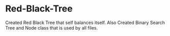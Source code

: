 # Red-Black-Tree
Created Red Black Tree that self balances itself.
Also Created Binary Search Tree and Node class that is used by all files.

